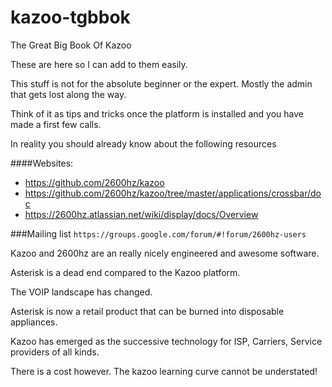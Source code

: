 kazoo-tgbbok
============

The Great Big Book Of Kazoo

These are here so I can add to them easily. 

This stuff is not for the absolute beginner or the expert.  Mostly the admin that gets lost along the way.

Think of it as tips and tricks once the platform is installed and you have made a first few calls.

In reality you should already know about the following resources

####Websites:
* https://github.com/2600hz/kazoo
* https://github.com/2600hz/kazoo/tree/master/applications/crossbar/doc
* https://2600hz.atlassian.net/wiki/display/docs/Overview

###Mailing list
`https://groups.google.com/forum/#!forum/2600hz-users`

Kazoo and 2600hz are an really nicely engineered and awesome software.  

Asterisk is a dead end compared to the Kazoo platform.  

The VOIP landscape has changed.

Asterisk is now a retail product that can be burned into disposable appliances.

Kazoo has emerged as the successive technology for ISP, Carriers, Service providers of all kinds.

There is a cost however.  The kazoo learning curve cannot be understated!
